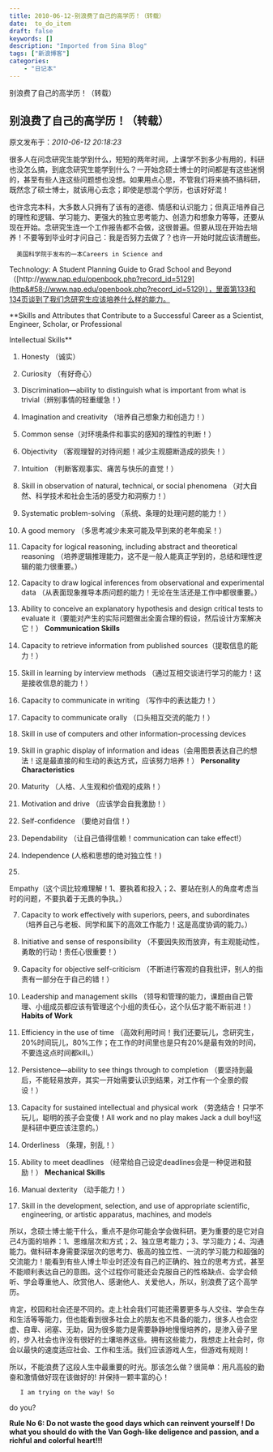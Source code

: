 ```yaml
---
title: 2010-06-12-别浪费了自己的高学历！（转载）
date:  to_do_item
draft: false
keywords: []
description: "Imported from Sina Blog"
tags: ["新浪博客"]
categories: 
    - "日记本"
---
```

别浪费了自己的高学历！（转载）
## 别浪费了自己的高学历！（转载）

 原文发布于：*2010-06-12 20:18:23*

      
很多人在问念研究生能学到什么，短短的两年时间，上课学不到多少有用的，科研也没怎么搞，到底念研究生能学到什么？一开始念硕士博士的时间都是有这些迷惘的，甚至有些人连这些问题想也没想。如果用点心思，不管我们将来搞不搞科研，既然念了硕士博士，就该用心去念；即使是想混个学历，也该好好混！

     
也许念完本科，大多数人只拥有了该有的道德、情感和认识能力；但真正培养自己的理性和逻辑、学习能力、更强大的独立思考能力、创造力和想象力等等，还要从现在开始。念研究生连一个工作报告都不会做，这很普遍。但要从现在开始去培养！不要等到毕业时才问自己：我是否努力去做了？也许一开始时就应该清醒些。

      美国科学院于发布的一本Careers in Science and
Technology&#58; A Student Planning Guide to Grad School
and Beyond（[http&#58;//www.nap.edu/openbook.php?record_id=5129](http&#58;//www.nap.edu/openbook.php?record_id=5129)），里面第133和134页谈到了我们念研究生应该培养什么样的能力。

**Skills and Attributes that Contribute to a Successful
Career as a Scientist, Engineer, Scholar, or Professional

Intellectual Skills**

1.  Honesty （诚实）

2.  Curiosity （有好奇心）

3.  Discrimination—ability to distinguish what is important
from what is trivial（辨别事情的轻重缓急！）

4.  Imagination and creativity （培养自己想象力和创造力！）

5.  Common sense（对环境条件和事实的感知的理性的判断！）

6.  Objectivity （客观理智的对待问题！减少主观臆断造成的损失！）

7.  Intuition （判断客观事实、痛苦与快乐的直觉！）

8.  Skill in observation of natural, technical, or social
phenomena （对大自然、科学技术和社会生活的感受力和洞察力！）

9.  Systematic problem-solving （系统、条理的处理问题的能力！）

10. A good memory （多思考减少未来可能及早到来的老年痴呆！）

11. Capacity for logical reasoning, including abstract and
theoretical reasoning （培养逻辑推理能力，这不是一般人能真正学到的，总结和理性逻辑的能力很重要。）

12. Capacity to draw logical inferences from observational and
experimental data （从表面现象推导本质问题的能力！无论在生活还是工作中都很重要。）

13. Ability to conceive an explanatory hypothesis and design
critical tests to evaluate it（要能对产生的实际问题做出全面合理的假设，然后设计方案解决它！）
**Communication Skills**

1.  Capacity to retrieve information from published
sources（提取信息的能力！）

2.  Skill in learning by interview methods
（通过互相交谈进行学习的能力！这是接收信息的能力！）

3.  Capacity to communicate in writing （写作中的表达能力！）

4.  Capacity to communicate orally （口头相互交流的能力！）

5.  Skill in use of computers and other information-processing
devices

6.  Skill in graphic display of information and
ideas（会用图景表达自己的想法！这是最直接的和生动的表达方式，应该努力培养！）
**Personality Characteristics**

1.  Maturity （人格、人生观和价值观的成熟！）

2.  Motivation and drive （应该学会自我激励！）

3.  Self-confidence （要绝对自信！）

4.  Dependability （让自己值得信赖！communication can take
effect!）

5.  Independence (人格和思想的绝对独立性！)

6. 
Empathy（这个词比较难理解！1、要执着和投入；2、要站在别人的角度考虑当时的问题，不要执着于无畏的争执。）

7.  Capacity to work effectively with superiors, peers, and
subordinates （培养自己与老板、同学和属下的高效工作能力！这是高度协调的能力。）

8.  Initiative and sense of responsibility
（不要因失败而放弃，有主观能动性，勇敢的行动！责任心很重要！）

9.  Capacity for objective self-criticism
（不断进行客观的自我批评，别人的指责有一部分在于自己的错！）

10.  Leadership and management skills
（领导和管理的能力，课题由自己管理、小组成员都应该有管理这个小组的责任心，这个队伍才能不断前进！）
**Habits of Work**

1.  Efficiency in the use of time
（高效利用时间！我们还要玩儿，念研究生，20%时间玩儿，80%工作；在工作的时间里也是只有20%是最有效的时间，不要连这点时间都kill。）

2.  Persistence—ability to see things through to completion
（要坚持到最后，不能轻易放弃，其实一开始需要认识到结果，对工作有一个全景的假设！）

3.  Capacity for sustained intellectual and physical work
（劳逸结合！只学不玩儿，聪明的孩子会变傻！All work and no play makes Jack a dull
boy!!这是科研中更应该注意的。）

4.  Orderliness （条理，别乱！）

5.  Ability to meet deadlines
（经常给自己设定deadlines会是一种促进和鼓励！）
**Mechanical Skills**

1.  Manual dexterity （动手能力！）

2.  Skill in the development, selection, and use of
appropriate scientific, engineering, or artistic apparatus,
machines, and models

    
所以，念硕士博士能干什么，重点不是你可能会学会做科研。更为重要的是它对自己4方面的培养：1、思维层次和方式；2、独立思考能力；3、学习能力；4、沟通能力。做科研本身需要深层次的思考力、极高的独立性、一流的学习能力和超强的交流能力！能看到有些人博士毕业时还没有自己的正确的、独立的思考方式，甚至不能顺利表达自己的意图。这个过程你可能还会克服自己的性格缺点、会学会倾听、学会尊重他人、欣赏他人、感谢他人、关爱他人，所以，别浪费了这个高学历。

     
肯定，校园和社会还是不同的。走上社会我们可能还需要更多与人交往、学会生存和生活等等能力，但也能看到很多社会上的朋友也不具备的能力，很多人也会空虚、自卑、闭塞、无助，因为很多能力是需要静静地慢慢培养的，是渗入骨子里的，步入社会也许没有很好的土壤培养这些。拥有这些能力，我想走上社会时，你会以最快的速度适应社会、工作和生活。我们应该游戏人生，但游戏有规则！

      
所以，不能浪费了这段人生中最重要的时光。那该怎么做？很简单：用凡高般的勤奋和激情做好现在该做好的! 并保持一颗丰富的心！

       I am trying on the way! So
do you?

**Rule No 6&#58;  Do not waste the good
days which can reinvent yourself ! Do what you should do with the
Van Gogh-like deligence and passion, and a richful and colorful
heart!!!**



